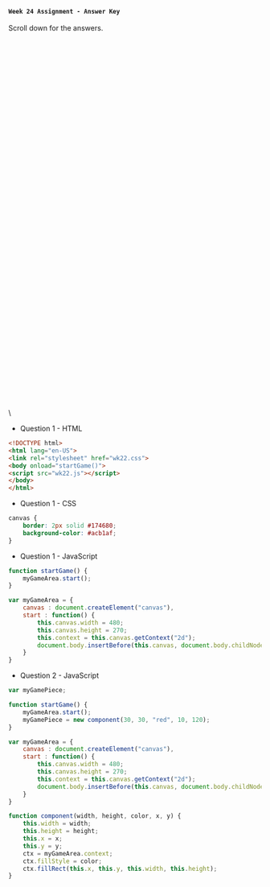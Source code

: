 **`Week 24 Assignment - Answer Key`**
\
\
Scroll down for the answers.
\
\
\
\
\
\
\
\
\
\
\
\
\
\
\
\
\
\
\
\
\
\
\
\
\
\
\
\
\
\
\
\
\
\
\
\
\
\
\
\
\
\
\
\
\
\

- Question 1 - HTML
```html
<!DOCTYPE html>
<html lang="en-US">
<link rel="stylesheet" href="wk22.css">
<body onload="startGame()">
<script src="wk22.js"></script>  
</body>
</html>
```
- Question 1 - CSS
```css
canvas {
    border: 2px solid #174680;
    background-color: #acb1af;
}
```
- Question 1 - JavaScript
```js
function startGame() {
    myGameArea.start();
}

var myGameArea = {
    canvas : document.createElement("canvas"),
    start : function() {
        this.canvas.width = 480;
        this.canvas.height = 270;
        this.context = this.canvas.getContext("2d");
        document.body.insertBefore(this.canvas, document.body.childNodes[0]);
    }
}
```

- Question 2 - JavaScript
```js
var myGamePiece;

function startGame() {
    myGameArea.start();
    myGamePiece = new component(30, 30, "red", 10, 120);
}

var myGameArea = {
    canvas : document.createElement("canvas"),
    start : function() {
        this.canvas.width = 480;
        this.canvas.height = 270;
        this.context = this.canvas.getContext("2d");
        document.body.insertBefore(this.canvas, document.body.childNodes[0]);
    }
}

function component(width, height, color, x, y) {
    this.width = width;
    this.height = height;
    this.x = x;
    this.y = y;
    ctx = myGameArea.context;
    ctx.fillStyle = color;
    ctx.fillRect(this.x, this.y, this.width, this.height);
}
```
